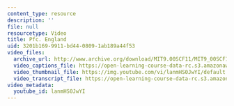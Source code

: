 ```yaml
---
content_type: resource
description: ''
file: null
resourcetype: Video
title: Pfc. England
uid: 3201b169-9911-bd44-0809-1ab189a44f53
video_files:
  archive_url: http://www.archive.org/download/MIT9.00SCF11/MIT9_00SCF11_lec22_300k.mp4
  video_captions_file: https://open-learning-course-data-rc.s3.amazonaws.com/9-00sc-introduction-to-psychology-fall-2011/67daf3b09e0b5d74913cd295e9f04e19_lanmHS0JwYI.vtt
  video_thumbnail_file: https://img.youtube.com/vi/lanmHS0JwYI/default.jpg
  video_transcript_file: https://open-learning-course-data-rc.s3.amazonaws.com/9-00sc-introduction-to-psychology-fall-2011/6a733503532b1d9aaba282c96b08160f_lanmHS0JwYI.pdf
video_metadata:
  youtube_id: lanmHS0JwYI
---
```

